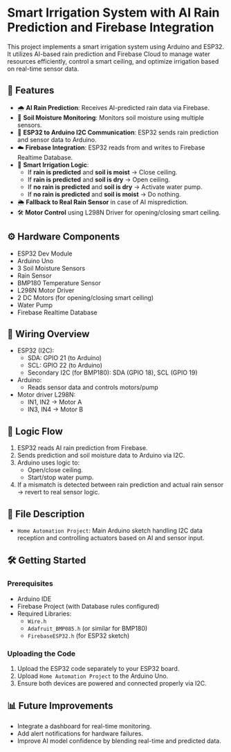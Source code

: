 # Smart Irrigation System with AI Rain Prediction and Firebase Integration

This project implements a smart irrigation system using Arduino and ESP32. It utilizes AI-based rain prediction and Firebase Cloud to manage water resources efficiently, control a smart ceiling, and optimize irrigation based on real-time sensor data.

## 🔧 Features

- 🌧️ **AI Rain Prediction**: Receives AI-predicted rain data via Firebase.
- 🌱 **Soil Moisture Monitoring**: Monitors soil moisture using multiple sensors.
- 📡 **ESP32 to Arduino I2C Communication**: ESP32 sends rain prediction and sensor data to Arduino.
- ☁️ **Firebase Integration**: ESP32 reads from and writes to Firebase Realtime Database.
- 🚿 **Smart Irrigation Logic**:
  - If **rain is predicted** and **soil is moist** → Close ceiling.
  - If **rain is predicted** and **soil is dry** → Open ceiling.
  - If **no rain is predicted** and **soil is dry** → Activate water pump.
  - If **no rain is predicted** and **soil is moist** → Do nothing.
- 🌦️ **Fallback to Real Rain Sensor** in case of AI misprediction.
- 🛠️ **Motor Control** using L298N Driver for opening/closing smart ceiling.

## ⚙️ Hardware Components

- ESP32 Dev Module
- Arduino Uno
- 3 Soil Moisture Sensors
- Rain Sensor
- BMP180 Temperature Sensor
- L298N Motor Driver
- 2 DC Motors (for opening/closing smart ceiling)
- Water Pump
- Firebase Realtime Database

## 🔌 Wiring Overview

- ESP32 (I2C):
  - SDA: GPIO 21 (to Arduino)
  - SCL: GPIO 22 (to Arduino)
  - Secondary I2C (for BMP180): SDA (GPIO 18), SCL (GPIO 19)
- Arduino:
  - Reads sensor data and controls motors/pump
- Motor driver L298N:
  - IN1, IN2 → Motor A
  - IN3, IN4 → Motor B

## 🧠 Logic Flow

1. ESP32 reads AI rain prediction from Firebase.
2. Sends prediction and soil moisture data to Arduino via I2C.
3. Arduino uses logic to:
   - Open/close ceiling.
   - Start/stop water pump.
4. If a mismatch is detected between rain prediction and actual rain sensor → revert to real sensor logic.

## 📁 File Description

- `Home Automation Project`: Main Arduino sketch handling I2C data reception and controlling actuators based on AI and sensor input.

## 🛠️ Getting Started

### Prerequisites

- Arduino IDE
- Firebase Project (with Database rules configured)
- Required Libraries:
  - `Wire.h`
  - `Adafruit_BMP085.h` (or similar for BMP180)
  - `FirebaseESP32.h` (for ESP32 sketch)
  
### Uploading the Code

1. Upload the ESP32 code separately to your ESP32 board.
2. Upload `Home Automation Project` to the Arduino Uno.
3. Ensure both devices are powered and connected properly via I2C.

## 📊 Future Improvements

- Integrate a dashboard for real-time monitoring.
- Add alert notifications for hardware failures.
- Improve AI model confidence by blending real-time and predicted data.


